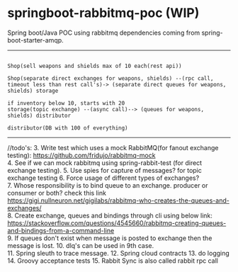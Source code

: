 # springboot-rabbitmq-poc (WIP)
Spring boot/Java POC using rabbitmq dependencies coming from spring-boot-starter-amqp.  

  
---------------------------------------------  
```

Shop(sell weapons and shields max of 10 each(rest api))  

Shop(separate direct exchanges for weapons, shields) --(rpc call, timeout less than rest call's)-> (separate direct queues for weapons, shields) storage  
  
if inventory below 10, starts with 20  
storage(topic exchange) --(async call)--> (queues for weapons, shields) distributor  

distributor(DB with 100 of everything)
```  
  
----------------------------------------------
  
//todo's:
3. Write test which uses a mock RabbitMQ(for fanout exchange testing):  https://github.com/fridujo/rabbitmq-mock  
4. See if we can mock rabbitmq using spring-rabbit-test (for direct exchange testing).
5. Use spies for capture of messages? for topic exchange testing 
6. Force usage of different types of exchanges?  
7. Whose responsibility is to bind queue to an exchange. producer or consumer or both? check this link  
https://gigi.nullneuron.net/gigilabs/rabbitmq-who-creates-the-queues-and-exchanges/  
8. Create exchange, queues and bindings through cli using below link:  
https://stackoverflow.com/questions/4545660/rabbitmq-creating-queues-and-bindings-from-a-command-line  
9. If queues don't exist when message is posted to exchange then the message is lost.
10. dlq's can be used in 9th case.  
11. Spring sleuth to trace message. 
12. Spring cloud contracts
13. do logging
14. Groovy acceptance tests
15. Rabbit Sync is also called rabbit rpc call